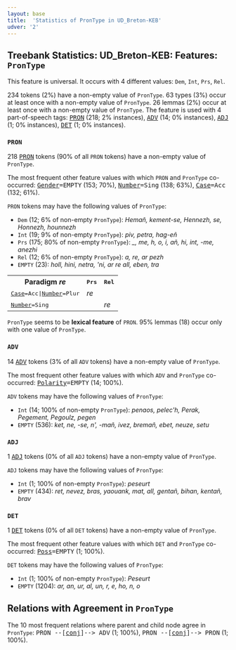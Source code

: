 ```yaml
---
layout: base
title:  'Statistics of PronType in UD_Breton-KEB'
udver: '2'
---
```


## Treebank Statistics: UD_Breton-KEB: Features: `PronType`

This feature is universal.
It occurs with 4 different values: `Dem`, `Int`, `Prs`, `Rel`.

234 tokens (2%) have a non-empty value of `PronType`.
63 types (3%) occur at least once with a non-empty value of `PronType`.
26 lemmas (2%) occur at least once with a non-empty value of `PronType`.
The feature is used with 4 part-of-speech tags: <tt><a href="br_keb-pos-PRON.html">PRON</a></tt> (218; 2% instances), <tt><a href="br_keb-pos-ADV.html">ADV</a></tt> (14; 0% instances), <tt><a href="br_keb-pos-ADJ.html">ADJ</a></tt> (1; 0% instances), <tt><a href="br_keb-pos-DET.html">DET</a></tt> (1; 0% instances).

### `PRON`

218 <tt><a href="br_keb-pos-PRON.html">PRON</a></tt> tokens (90% of all `PRON` tokens) have a non-empty value of `PronType`.

The most frequent other feature values with which `PRON` and `PronType` co-occurred: <tt><a href="br_keb-feat-Gender.html">Gender</a></tt><tt>=EMPTY</tt> (153; 70%), <tt><a href="br_keb-feat-Number.html">Number</a></tt><tt>=Sing</tt> (138; 63%), <tt><a href="br_keb-feat-Case.html">Case</a></tt><tt>=Acc</tt> (132; 61%).

`PRON` tokens may have the following values of `PronType`:

* `Dem` (12; 6% of non-empty `PronType`): <em>Hemañ, kement-se, Hennezh, se, Honnezh, hounnezh</em>
* `Int` (19; 9% of non-empty `PronType`): <em>piv, petra, hag-eñ</em>
* `Prs` (175; 80% of non-empty `PronType`): <em>_, me, h, o, i, añ, hi, int, -me, anezhi</em>
* `Rel` (12; 6% of non-empty `PronType`): <em>a, re, ar pezh</em>
* `EMPTY` (23): <em>holl, hini, netra, 'ni, ar re all, eben, tra</em>

<table>
  <tr><th>Paradigm <i>re</i></th><th><tt>Prs</tt></th><th><tt>Rel</tt></th></tr>
  <tr><td><tt><tt><a href="br_keb-feat-Case.html">Case</a></tt><tt>=Acc</tt>|<tt><a href="br_keb-feat-Number.html">Number</a></tt><tt>=Plur</tt></tt></td><td><em>re</em></td><td></td></tr>
  <tr><td><tt><tt><a href="br_keb-feat-Number.html">Number</a></tt><tt>=Sing</tt></tt></td><td></td><td><em>re</em></td></tr>
</table>

`PronType` seems to be **lexical feature** of `PRON`. 95% lemmas (18) occur only with one value of `PronType`.

### `ADV`

14 <tt><a href="br_keb-pos-ADV.html">ADV</a></tt> tokens (3% of all `ADV` tokens) have a non-empty value of `PronType`.

The most frequent other feature values with which `ADV` and `PronType` co-occurred: <tt><a href="br_keb-feat-Polarity.html">Polarity</a></tt><tt>=EMPTY</tt> (14; 100%).

`ADV` tokens may have the following values of `PronType`:

* `Int` (14; 100% of non-empty `PronType`): <em>penaos, pelec'h, Perak, Pegement, Pegoulz, pegen</em>
* `EMPTY` (536): <em>ket, ne, -se, n', -mañ, ivez, bremañ, ebet, neuze, setu</em>

### `ADJ`

1 <tt><a href="br_keb-pos-ADJ.html">ADJ</a></tt> tokens (0% of all `ADJ` tokens) have a non-empty value of `PronType`.

`ADJ` tokens may have the following values of `PronType`:

* `Int` (1; 100% of non-empty `PronType`): <em>peseurt</em>
* `EMPTY` (434): <em>ret, nevez, bras, yaouank, mat, all, gentañ, bihan, kentañ, brav</em>

### `DET`

1 <tt><a href="br_keb-pos-DET.html">DET</a></tt> tokens (0% of all `DET` tokens) have a non-empty value of `PronType`.

The most frequent other feature values with which `DET` and `PronType` co-occurred: <tt><a href="br_keb-feat-Poss.html">Poss</a></tt><tt>=EMPTY</tt> (1; 100%).

`DET` tokens may have the following values of `PronType`:

* `Int` (1; 100% of non-empty `PronType`): <em>Peseurt</em>
* `EMPTY` (1204): <em>ar, an, ur, al, un, r, e, ho, n, o</em>

## Relations with Agreement in `PronType`

The 10 most frequent relations where parent and child node agree in `PronType`:
<tt>PRON --[<tt><a href="br_keb-dep-conj.html">conj</a></tt>]--> ADV</tt> (1; 100%),
<tt>PRON --[<tt><a href="br_keb-dep-conj.html">conj</a></tt>]--> PRON</tt> (1; 100%).

